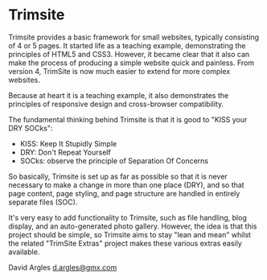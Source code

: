 Trimsite
========

Trimsite provides a basic framework for small websites, typically consisting of 4 or 5 pages.  It started life as a teaching example, demonstrating the principles of HTML5 and CSS3.  However, it became clear that it also can make the process of producing a simple website quick and painless.  From version 4, TrimSite is now much easier to extend for more complex websites.

Because at heart it is a teaching example, it also demonstrates the principles of responsive design and cross-browser compatibility.

The fundamental thinking behind Trimsite is that it is good to "KISS your DRY SOCks":

* KISS: Keep It Stupidly Simple
* DRY: Don't Repeat Yourself
* SOCks: observe the principle of Separation Of Concerns

So basically, Trimsite is set up as far as possible so that it is never necessary to make a change in more than one place (DRY), and so that page content, page styling, and page structure are handled in entirely separate files (SOC).

It's very easy to add functionality to Trimsite, such as file handling, blog display, and an auto-generated photo gallery.  However, the idea is that this project should be simple, so Trimsite aims to stay "lean and mean" whilst the related "TrimSite Extras" project makes these various extras easily available.

David Argles
d.argles@gmx.com
